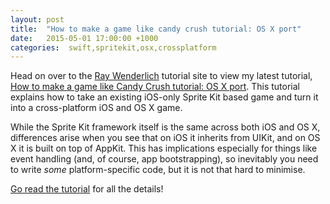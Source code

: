 ```yaml
---
layout: post
title:  "How to make a game like candy crush tutorial: OS X port"
date:   2015-05-01 17:00:00 +1000
categories:  swift,spritekit,osx,crossplatform
---
```


Head on over to the [Ray Wenderlich](http://www.raywenderlich.com/) tutorial site to view my latest tutorial, [How to make a game like Candy Crush tutorial: OS X port](http://www.raywenderlich.com/87873/make-game-like-candy-crush-tutorial-os-x-port). This tutorial explains how to take an existing iOS-only Sprite Kit based game and turn it into a cross-platform iOS and OS X game.

While the Sprite Kit framework itself is the same across both iOS and OS X, differences arise when you see that on iOS it inherits from UIKit, and on OS X it is built on top of AppKit. This has implications especially for things like event handling (and, of course, app bootstrapping), so inevitably you need to write _some_ platform-specific code, but it is not that hard to minimise.

[Go read the tutorial](http://www.raywenderlich.com/87873/make-game-like-candy-crush-tutorial-os-x-port) for all the details!
